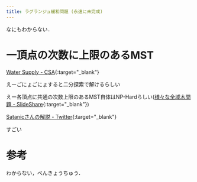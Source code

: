 ```yaml
---
title: ラグランジュ緩和問題 (永遠に未完成)
---
```


なにもわからない．

# 一頂点の次数に上限のあるMST

[Water Supply - CSA](https://csacademy.com/contest/round-82/task/water-supply/){:target="_blank"}

えーごにょごにょすると二分探索で解けるらしい

えー各頂点に共通の次数上限のあるMST自体はNP-Hardらしい([様々な全域木問題 - SlideShare](https://www.slideshare.net/tmaehara/ss-17402143){:target="_blank"})

[Satanicさんの解説 - Twitter](https://twitter.com/satanic0258/status/1009562691935993862){:target="_blank"}

すごい

# 参考

わからない，べんきょうちゅう．

